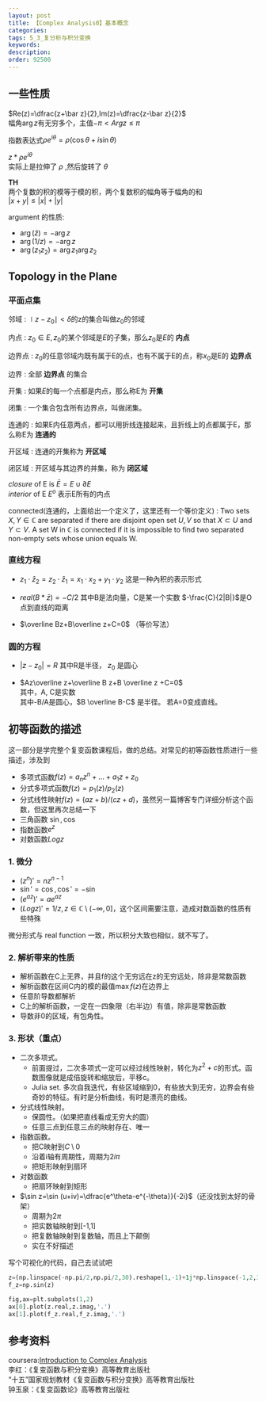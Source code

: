```yaml
---
layout: post
title: 【Complex Analysis0】基本概念
categories:
tags: 5_3_复分析与积分变换
keywords:
description:
order: 92500
---
```


## 一些性质
$Re(z)=\dfrac{z+\bar z}{2},Im(z)=\dfrac{z-\bar z}{2}$  
幅角$\arg z$有无穷多个，主值$-\pi<Arg z\leq \pi$  

指数表达式$\rho e^{i\theta}=\rho(\cos \theta+i\sin\theta)$  


$z*\rho e^{i\theta}$   
实际上是拉伸了 $\rho$ ,然后旋转了 $\theta$  


**TH**  
两个复数的积的模等于模的积，两个复数积的幅角等于幅角的和  
$|x+y|\leq|x|+|y|$  


argument 的性质:
- $\arg(\bar z)=-\arg z$
- $\arg(1/z)=-\arg z$
- $\arg(z_1z_2)=\arg z_1 \arg z_2$

## Topology in the Plane
### 平面点集
邻域
:    $\mid z-z_0\mid<\delta$的z的集合叫做$z_0$的邻域

内点
:    $z_0\in E,z_0$的某个邻域是$E$的子集，那么$z_0$是$E$的 **内点**  

边界点
:    $z_0$的任意邻域内既有属于E的点，也有不属于E的点，称$x_0$是E的 **边界点**

边界
:    全部 **边界点** 的集合  

开集
:    如果$E$的每一个点都是内点，那么称E为 **开集**  

闭集
:    一个集合包含所有边界点，叫做闭集。

连通的
:    如果E内任意两点，都可以用折线连接起来，且折线上的点都属于E，那么称E为 **连通的**

开区域
:    连通的开集称为 **开区域**

闭区域
:    开区域与其边界的并集，称为 **闭区域**  


*closure* of E is $\bar E=E\cup \partial E$  
*interior* of E $E^o$ 表示E所有的内点  

connected(连通的，上面给出一个定义了，这里还有一个等价定义)
:    Two sets $X, Y \in \mathbb C$ are separated if there are disjoint open set $U, V$ so that $X \subset U$ and $Y \subset V$. A set W in $\mathbb C$ is connected if it is impossible to find two separated non-empty sets whose union equals W.



### 直线方程

- $z_1\cdot\bar z_2=z_2\cdot\bar z_1=x_1\cdot x_2+y_1\cdot y_2$
 这是一种內积的表示形式

-  $real(B*\bar z)=-C/2$
 其中B是法向量，C是某一个实数 $-\frac{C}{2|B|}$是O点到直线的距离

- $\overline Bz+B\overline z+C=0$
（等价写法）

### 圆的方程
- $|z-z_0|=R$
其中R是半径， $z_0$ 是圆心

- $Az\overline z+\overline B z+B \overline z +C=0$  
其中，A, C是实数  
其中-B/A是圆心，$B \overline B-C$ 是半径。
若A=0变成直线。  





## 初等函数的描述
这一部分是学完整个复变函数课程后，做的总结。对常见的初等函数性质进行一些描述，涉及到
- 多项式函数$f(z)=a_nz^n+...+a_1 z+z_0$
- 分式多项式函数$f(z)=p_1(z)/p_2(z)$
- 分式线性映射$f(z)=(az+b)/(cz+d)$，虽然另一篇博客专门详细分析这个函数，但这里再次总结一下
- 三角函数 $\sin, \cos$
- 指数函数$e^{z}$
- 对数函数$Log z$

### 1. 微分
- $(z^n)'=nz^{n-1}$
- $\sin'=\cos, \cos'=-\sin$
- $(e^{az})'=ae^{az}$
- $(Log z)'=1/z, z\in \mathbb C\setminus (-\infty,0]$，这个区间需要注意，造成对数函数的性质有些特殊

微分形式与 real function 一致，所以积分大致也相似，就不写了。

### 2. 解析带来的性质
- 解析函数在C上无界，并且f的这个无穷远在z的无穷远处，除非是常数函数
- 解析函数在区间C内的模的最值$\max f(z)$在边界上
- 任意阶导数都解析
- C上的解析函数，一定在一四象限（右半边）有值，除非是常数函数
- 导数非0的区域，有包角性。

### 3. 形状（重点）

- 二次多项式。
    - 前面提过，二次多项式一定可以经过线性映射，转化为$z^2+c$的形式。函数图像就是成倍旋转和缩放后，平移c。
    - Julia set. 多次自我迭代，有些区域缩到0，有些放大到无穷，边界会有些奇妙的特征。有时是分析曲线，有时是漂亮的曲线。
- 分式线性映射。
    - 保圆性。（如果把直线看成无穷大的圆）
    - 任意三点到任意三点的映射存在、唯一
- 指数函数。
    - 把C映射到$C\setminus 0$
    - 沿着i轴有周期性，周期为$2i\pi$
    - 把矩形映射到扇环
- 对数函数
    - 把扇环映射到矩形
- $\sin z=\sin (u+iv)=\dfrac{e^\theta-e^{-\theta}}{-2i}$（还没找到太好的骨架）
    - 周期为$2\pi$
    - 把实数轴映射到[-1,1]
    - 把复数轴映射到复数轴，而且上下颠倒
    - 实在不好描述

写个可视化的代码，自己去试试吧
```py
z=(np.linspace(-np.pi/2,np.pi/2,30).reshape(1,-1)+1j*np.linspace(-1,2,30).reshape(-1,1)).reshape(-1,1)
f_z=np.sin(z)

fig,ax=plt.subplots(1,2)
ax[0].plot(z.real,z.imag,'.')
ax[1].plot(f_z.real,f_z.imag,'.')
```

## 参考资料
coursera:[Introduction to Complex Analysis](https://www.coursera.org/learn/complex-analysis/)  
李红：《复变函数与积分变换》高等教育出版社  
“十五”国家规划教材《复变函数与积分变换》高等教育出版社  
钟玉泉：《复变函数论》高等教育出版社  
